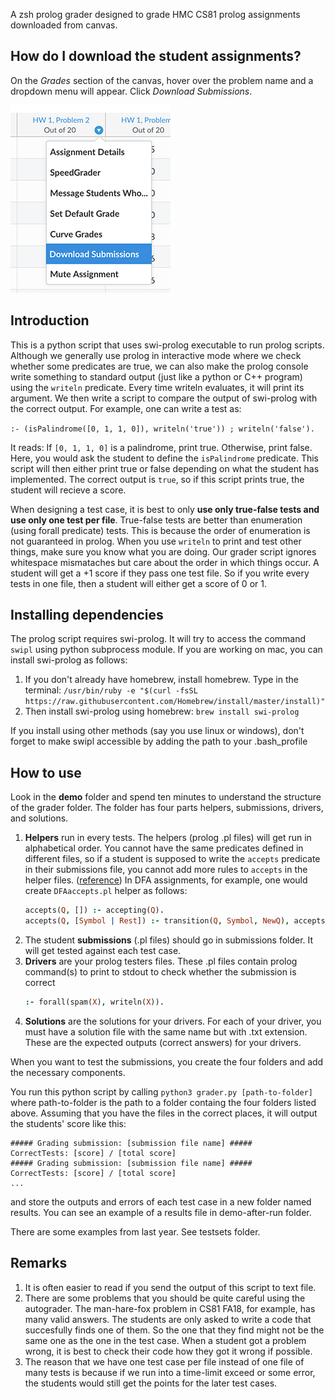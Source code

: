 A zsh prolog grader designed to grade HMC CS81 prolog assignments downloaded from
canvas.

## How do I download the student assignments?

On the *Grades* section of the canvas, hover over the problem name and a dropdown menu will appear.
Click *Download Submissions*.

![Download Submissions](download-submissions.png)

## Introduction

This is a python script that uses swi-prolog executable to run prolog scripts. Although we generally use prolog in interactive mode where we check whether some predicates are true, we can also make the prolog console write something to standard output (just like a python or C++ program) using the `writeln` predicate. Every time
writeln evaluates, it will print its argument. We then write a script to compare the output of swi-prolog
with the correct output.
For example, one can write a test as:

`:- (isPalindrome([0, 1, 1, 0]), writeln('true')) ; writeln('false').`

It reads: If `[0, 1, 1, 0]` is a palindrome, print true. Otherwise, print false. Here, you would ask the student to define the `isPalindrome` predicate. This script will then either print true or false depending on what the student has implemented. The correct output is `true`, so if this script prints true, the student will recieve a score.

When designing a test case, it is best to only **use only true-false tests and use only one test per file**.
True-false tests are better than enumeration (using forall predicate) tests. This is because the order of enumeration
is not guaranteed in prolog. When you use `writeln` to print and test other things, make sure you know what you
are doing.
Our grader script ignores whitespace mismataches but care about the order in which things occur.
A student will get a +1 score if they pass one test file. So if you write every tests in one file, then a student
will either get a score of 0 or 1.


## Installing dependencies

The prolog script requires swi-prolog. It will try to access the command `swipl` using python subprocess module.
If you are working on mac, you can install swi-prolog as follows:

1. If you don't already have homebrew, install homebrew. Type in the terminal:
   `/usr/bin/ruby -e "$(curl -fsSL https://raw.githubusercontent.com/Homebrew/install/master/install)"`
2. Then install swi-prolog using homebrew: `brew install swi-prolog`

If you install using other methods (say you use linux or windows), don't forget to make swipl accessible by adding the path
to your .bash_profile

## How to use

Look in the **demo** folder and spend ten minutes to understand the structure of the grader folder.
The folder has four parts helpers, submissions, drivers, and solutions.
1. **Helpers** run in every tests. The helpers (prolog .pl files) will get run in
    alphabetical order. You cannot have the same predicates defined in different
    files, so if a student is supposed to write the `accepts` predicate in their submissions file, you cannot
    add more rules to `accepts` in the helper files. 
    ([reference](http://www.swi-prolog.org/FAQ/Multifile.html))
    In DFA assignments, for example, one would create `DFAaccepts.pl` helper as follows:
    ```prolog
    accepts(Q, []) :- accepting(Q).
    accepts(Q, [Symbol | Rest]) :- transition(Q, Symbol, NewQ), accepts(NewQ, Rest).
    ```
2. The student **submissions** (.pl files) should go in submissions folder. It will get
   tested against each test case.
3. **Drivers** are your prolog testers files. These .pl files contain prolog
    command(s) to print to stdout to check whether the submission is correct
    ```prolog
    :- forall(spam(X), writeln(X)).
    ```
4. **Solutions** are the solutions for your drivers.
   For each of your driver, you must have a solution file with the same name but with .txt
   extension. These are the expected outputs (correct answers) for your drivers.

When you want to test the submissions, you create the four folders and add the necessary components.

You run this python script by calling `python3 grader.py [path-to-folder]` where path-to-folder is
the path to a folder containg the four folders listed above. Assuming that you
have the files in the correct places, it will output the students' score like this:

```
##### Grading submission: [submission file name] #####
CorrectTests: [score] / [total score]
##### Grading submission: [submission file name] #####
CorrectTests: [score] / [total score]
...
```

and store the outputs and errors of each test case in a new folder named results.
You can see an example of a results file in demo-after-run folder.

There are some examples from last year. See testsets folder.

## Remarks
1. It is often easier to read if you send the output of this script to text file.
2. There are some problems that you should be quite careful using the autograder.
   The man-hare-fox problem in CS81 FA18, for example, has many valid answers.
   The students are only asked to write a code that succesfully finds one of them.
   So the one that they find might not be the same one as the one in the test case.
   When a student got a problem wrong, it is best to check their code how they got
   it wrong if possible.
3. The reason that we have one test case per file instead of one file of many tests
   is because if we run into a time-limit exceed or some error, the students would
   still get the points for the later test cases.
